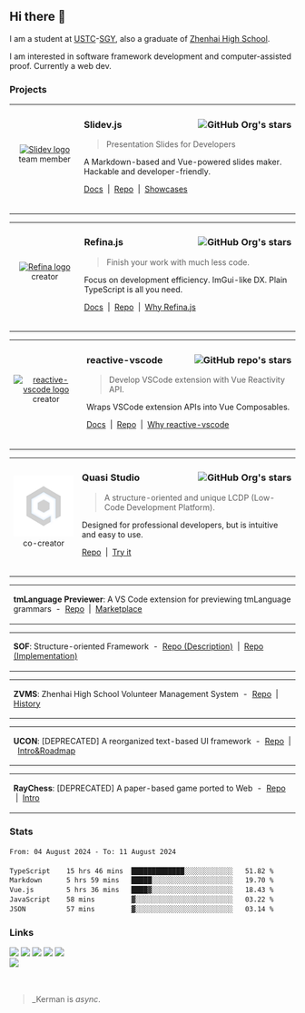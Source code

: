 ## Hi there 👋

I am a student at [USTC](https://en.ustc.edu.cn/)-[SGY](https://en.scgy.ustc.edu.cn/), also a graduate of [Zhenhai High School](http://www.zhzx.net.cn).

I am interested in software framework development and computer-assisted proof. Currently a web dev.

### Projects

<!----------------------->

<table><tbody><tr>
<td align="middle" width="170px">

<a href="https://github.com/slidevjs/slidev"><img alt="Slidev logo" src="https://sli.dev/logo-title.png" width="140"></a><br/>
team member

<br/>

</td>
<td align="left" width="630px">

### Slidev.js <img align="right" src="https://img.shields.io/github/stars/slidevjs?style=flat-square&color=gold" alt="GitHub Org's stars" title="GitHub org's stars">

> Presentation Slides for Developers

A Markdown-based and Vue-powered slides maker. Hackable and developer-friendly.

[Docs](https://sli.dev/) &nbsp;|&nbsp; [Repo](https://github.com/slidevjs/slidev) &nbsp;|&nbsp; [Showcases](https://sli.dev/showcases)

<br/>

</td>
</tr></tbody></table>

<!----------------------->

<table><tbody><tr>
<td align="middle" width="170px">

<a href="https://github.com/refinajs/refina"><img alt="Refina logo" src="https://refinajs.github.io/refina/logo.svg" width="140"></a><br/>
creator

<br/>

</td>
<td align="left" width="630px">

### Refina.js <img align="right" src="https://img.shields.io/github/stars/refinajs?style=flat-square&color=gold" alt="GitHub Org's stars" title="GitHub org's stars">

> Finish your work with much less code.

Focus on development efficiency. ImGui-like DX. Plain TypeScript is all you need.

[Docs](https://refinajs.github.io/refina/) &nbsp;|&nbsp; [Repo](https://github.com/refinajs/refina) &nbsp;|&nbsp; [Why Refina.js](https://refinajs.github.io/refina/guide/why.html)

<br/>

</td>
</tr></tbody></table>

<!----------------------->

<table><tbody><tr>
<td align="middle" width="170px">

<a href="https://github.com/KermanX/reactive-vscode"><img alt="reactive-vscode logo" src="https://kermanx.github.io/reactive-vscode/logo.svg" width="140"></a><br/>
creator

<br/>

</td>
<td align="left" width="630px">

### reactive-vscode <img align="right" src="https://img.shields.io/github/stars/KermanX/reactive-vscode?style=flat-square&color=gold" alt="GitHub repo's stars" title="GitHub repo's stars">

> Develop VSCode extension with Vue Reactivity API.

Wraps VSCode extension APIs into Vue Composables.

[Docs](https://kermanx.github.io/reactive-vscode/) &nbsp;|&nbsp; [Repo](https://github.com/KermanX/reactive-vscode) &nbsp;|&nbsp; [Why reactive-vscode](https://kermanx.github.io/reactive-vscode/guide/why.html)

<br/>

</td>
</tr></tbody></table>

<!----------------------->

<table><tbody><tr>
<td align="middle" width="170px">

<a href="https://github.com/Quasi-Studio/quasi"><img alt="Quasi Studio logo" src="https://raw.githubusercontent.com/Quasi-Studio/quasi/main/packages/northstar/favicon.ico" width="140"></a><br/>
co-creator

<br/>

</td>
<td align="left" width="630px">

### Quasi Studio <img align="right" src="https://img.shields.io/github/stars/Quasi-Studio?style=flat-square&color=gold" alt="GitHub Org's stars" title="GitHub org's stars">

> A structure-oriented and unique LCDP (Low-Code Development Platform).

Designed for professional developers, but is intuitive and easy to use.

[Repo](https://github.com/Quasi-Studio/quasi) &nbsp;|&nbsp; [Try it](https://quasi-studio.vercel.app/)

<br/>

</td>
</tr></tbody></table>

<table><tbody><tr><td width="800px">

**tmLanguage Previewer**: A VS Code extension for previewing tmLanguage grammars &nbsp;-&nbsp; [Repo](https://github.com/KermanX/tmLanguage-Previewer) &nbsp;|&nbsp; [Marketplace](https://marketplace.visualstudio.com/items?itemName=kermanx.tmlanguage-previewer)

</td></tr></tbody></table>

<table><tbody><tr><td width="800px">

**SOF**: Structure-oriented Framework &nbsp;-&nbsp; [Repo (Description)](https://github.com/Structure-Oriented-Framework/SOF) &nbsp;|&nbsp; [Repo (Implementation)](https://github.com/Structure-Oriented-Framework/SOF-impl)

</td></tr></tbody></table>

<table><tbody><tr><td width="800px">

**ZVMS**: Zhenhai High School Volunteer Management System &nbsp;-&nbsp; [Repo](https://github.com/zvms/zvms) &nbsp;|&nbsp; [History](https://zz-developer.github.io/projects/zvms/)

</td></tr></tbody></table>

<table><tbody><tr><td width="800px">

**UCON**: [DEPRECATED] A reorganized text-based UI framework &nbsp;-&nbsp; [Repo](https://github.com/UniCoderGroup/ucon) &nbsp;|&nbsp; [Intro&Roadmap](https://kermanx.github.io/posts/ucon-project.html)

</td></tr></tbody></table>

<table><tbody><tr><td width="800px">

**RayChess**: [DEPRECATED] A paper-based game ported to Web &nbsp;-&nbsp; [Repo](https://github.com/UniCoderGroup/RayChess) &nbsp;|&nbsp; [Intro](https://kermanx.github.io/posts/raychess.html)

</td></tr></tbody></table>

### Stats

<!--START_SECTION:waka-->

```txt
From: 04 August 2024 - To: 11 August 2024

TypeScript    15 hrs 46 mins  █████████████░░░░░░░░░░░░   51.82 %
Markdown      5 hrs 59 mins   █████░░░░░░░░░░░░░░░░░░░░   19.70 %
Vue.js        5 hrs 36 mins   ████▓░░░░░░░░░░░░░░░░░░░░   18.43 %
JavaScript    58 mins         ▓░░░░░░░░░░░░░░░░░░░░░░░░   03.22 %
JSON          57 mins         ▓░░░░░░░░░░░░░░░░░░░░░░░░   03.14 %
```

<!--END_SECTION:waka-->

### Links
  
  <a href="mailto:kermanx@qq.com"><img src="https://img.shields.io/badge/-KermanX@qq.com-168de2?style=flat-square&logo=mail.ru&logoColor=white"/></a>
  <a href="https://discord.com/users/1129773314664054804"><img src="https://img.shields.io/badge/-kermanx-5662f6?style=flat-square&logo=discord&logoColor=white"/></a>
  <a href="https://x.com/@_kermanx_"><img src="https://img.shields.io/badge/-_kermanx_-333333?style=flat-square&logo=x&logoColor=white"/></a>
  <a href="https://im.qq.com/"><img src="https://img.shields.io/badge/-@__Kerman-f5f5f5?style=flat-square&logo=tencentqq&logoColor=e81f1f"/></a>
  <a href="https://space.bilibili.com/1273710873"><img src="https://img.shields.io/badge/-@__Kerman-00a1d6?style=flat-square&logo=bilibili&logoColor=white"/></a>
  <br/>
  <a href="https://afdian.com/a/kermanx"><img src="https://img.shields.io/badge/SPONSOR%20ME-white?style=flat-square&label=%E2%9D%A4%EF%B8%8F&labelColor=CCC&color=EEE" /></a>

<br/>

> _Kerman is *async*.
